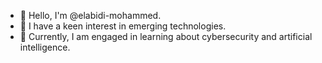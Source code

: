 - 👋 Hello, I'm @elabidi-mohammed.
- 👀 I have a keen interest in emerging technologies.
- 🌱 Currently, I am engaged in learning about cybersecurity and artificial intelligence.
